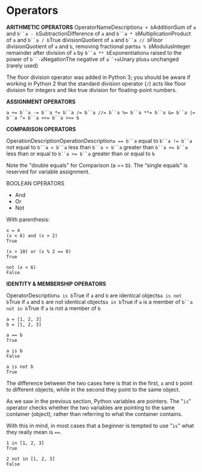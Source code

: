 # Operators

**ARITHMETIC OPERATORS** OperatorNameDescription`a + b`AdditionSum of `a` and `b``a - b`SubtractionDifference of `a` and `b``a * b`MultiplicationProduct of `a` and `b``a / b`True divisionQuotient of `a` and `b``a // b`Floor divisionQuotient of `a` and `b`, removing fractional parts`a % b`ModulusInteger remainder after division of `a` by `b``a ** b`Exponentiation`a` raised to the power of `b``-a`NegationThe negative of `a``+a`Unary plus`a` unchanged (rarely used)

The floor division operator was added in Python 3; you should be aware if working in Python 2 that the standard division operator (`/`) acts like floor division for integers and like true division for floating-point numbers.

**ASSIGNMENT OPERATORS**

`a += b``a -= b``a *= b``a /= b``a //= b``a %= b``a **= b``a &= b``a |= b``a ^= b``a <<= b``a >>= b`

**COMPARISON OPERATORS**

OperationDescriptionOperationDescription`a == b``a` equal to `b``a != b``a` not equal to `b``a < b``a` less than `b``a > b``a` greater than `b``a <= b``a` less than or equal to `b``a >= b``a` greater than or equal to `b`

Note the "double equals" for Comparison (a == b). The “single equals" is reserved for variable assignment.

BOOLEAN OPERATORS

* And
* Or
* Not

With parenthesis:

```
x = 4
(x < 6) and (x > 2)
True

(x > 10) or (x % 2 == 0)
True

not (x < 6)
False
```

**IDENTITY & MEMBERSHIP OPERATORS**

OperatorDescription`a is b`True if `a` and `b` are identical objects`a is not b`True if `a` and `b` are not identical objects`a in b`True if `a` is a member of `b``a not in b`True if `a` is not a member of `b`

```
a = [1, 2, 3]
b = [1, 2, 3]

a == b
True

a is b
False

a is not b
True
```

The difference between the two cases here is that in the first, `a` and `b` point to different objects, while in the second they point to the same object.

As we saw in the previous section, Python variables are pointers. The "`is`" operator checks whether the two variables are pointing to the same container (object), rather than referring to what the container contains.

With this in mind, in most cases that a beginner is tempted to use "`is`" what they really mean is `==`.

```
1 in [1, 2, 3]
True

2 not in [1, 2, 3]
False
```
